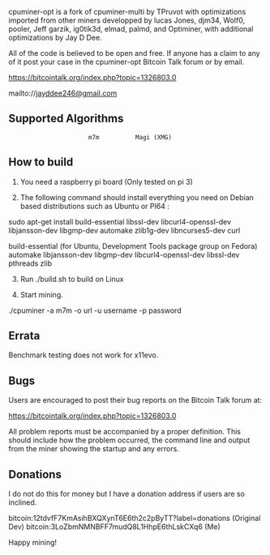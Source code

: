 cpuminer-opt is a fork of cpuminer-multi by TPruvot with optimizations
imported from other miners developped by lucas Jones, djm34, Wolf0, pooler,
Jeff garzik, ig0tik3d, elmad, palmd, and Optiminer, with additional
optimizations by Jay D Dee.

All of the code is believed to be open and free. If anyone has a
claim to any of it post your case in the cpuminer-opt Bitcoin Talk forum
or by email.

https://bitcointalk.org/index.php?topic=1326803.0

mailto://jayddee246@gmail.com


Supported Algorithms
--------------------
                          m7m          Magi (XMG)
How to build
------------

1. You need a raspberry pi board (Only tested on pi 3)

2. The following command should install everything you need on Debian based
distributions such as Ubuntu or PI64 :

sudo apt-get install build-essential libssl-dev libcurl4-openssl-dev libjansson-dev libgmp-dev automake zlib1g-dev libncurses5-dev curl

build-essential  (for Ubuntu, Development Tools package group on Fedora)
automake
libjansson-dev
libgmp-dev
libcurl4-openssl-dev
libssl-dev
pthreads
zlib


3. Run ./build.sh to build on Linux

4. Start mining.

./cpuminer -a m7m -o url -u username -p password

Errata
------

Benchmark testing does not work for x11evo.

Bugs
----

Users are encouraged to post their bug reports on the Bitcoin Talk
forum at:

https://bitcointalk.org/index.php?topic=1326803.0

All problem reports must be accompanied by a proper definition.
This should include how the problem occurred, the command line and
output from the miner showing the startup and any errors.

Donations
---------

I do not do this for money but I have a donation address if users
are so inclined.

bitcoin:12tdvfF7KmAsihBXQXynT6E6th2c2pByTT?label=donations (Original Dev)
bitcoin:3LoZbmNMNBFF7mudQ8L1HhpE6thLskCXq6  (Me)

Happy mining!

